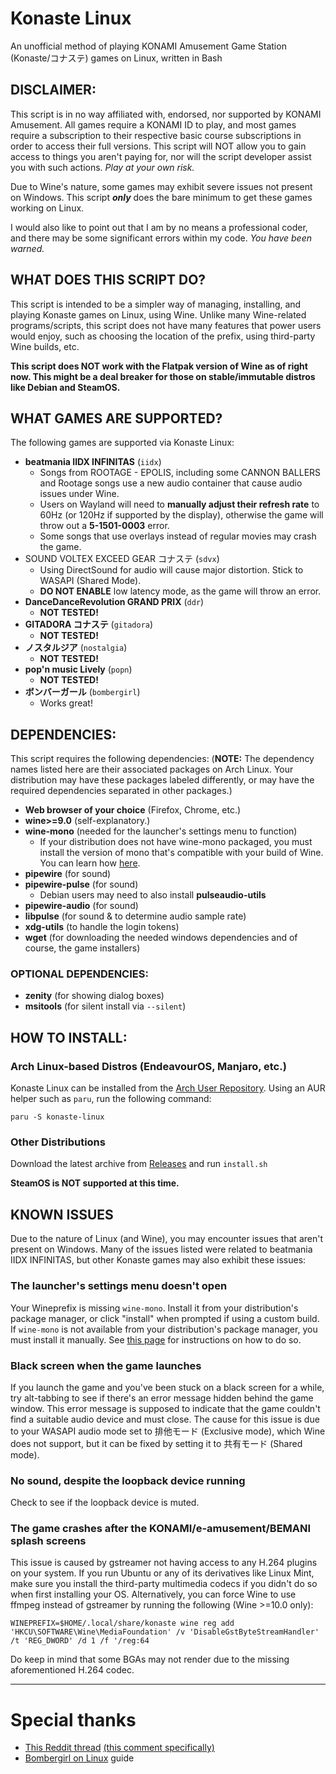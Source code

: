 # Konaste Linux

An unofficial method of playing KONAMI Amusement Game Station (Konaste/コナステ) games on Linux, written in Bash

## DISCLAIMER:

This script is in no way affiliated with, endorsed, nor supported by KONAMI Amusement. All games require a KONAMI ID to play, and most games require a subscription to their respective basic course subscriptions in order to access their full versions. This script will NOT allow you to gain access to things you aren't paying for, nor will the script developer assist you with such actions. *Play at your own risk.*

Due to Wine's nature, some games may exhibit severe issues not present on Windows. This script ***only*** does the bare minimum to get these games working on Linux.

I would also like to point out that I am by no means a professional coder, and there may be some significant errors within my code. *You have been warned.*

## WHAT DOES THIS SCRIPT DO?

This script is intended to be a simpler way of managing, installing, and playing Konaste games on Linux, using Wine. Unlike many Wine-related programs/scripts, this script does not have many features that power users would enjoy, such as choosing the location of the prefix, using third-party Wine builds, etc.

**This script does NOT work with the Flatpak version of Wine as of right now. This might be a deal breaker for those on stable/immutable distros like Debian and SteamOS.**

## WHAT GAMES ARE SUPPORTED?

The following games are supported via Konaste Linux:

* **beatmania IIDX INFINITAS** (`iidx`)
  * Songs from ROOTAGE - EPOLIS, including some CANNON BALLERS and Rootage songs use a new audio container that cause audio issues under Wine.
  * Users on Wayland will need to **manually adjust their refresh rate** to 60Hz (or 120Hz if supported by the display), otherwise the game will throw out a **5-1501-0003** error.
  * Some songs that use overlays instead of regular movies may crash the game.
* SOUND VOLTEX EXCEED GEAR コナステ (`sdvx`)
  * Using DirectSound for audio will cause major distortion. Stick to WASAPI (Shared Mode).
  * **DO NOT ENABLE** low latency mode, as the game will throw an error.
* **DanceDanceRevolution GRAND PRIX** (`ddr`)
  * **NOT TESTED!**
* **GITADORA コナステ** (`gitadora`)
  * **NOT TESTED!**
* **ノスタルジア** (`nostalgia`)
  * **NOT TESTED!**
* **pop'n music Lively** (`popn`)
  * **NOT TESTED!**
* **ボンバーガール** (`bombergirl`)
  * Works great!

## DEPENDENCIES:

This script requires the following dependencies: (**NOTE:** The dependency names listed here are their associated packages on Arch Linux. Your distribution may have these packages labeled differently, or may have the required dependencies separated in other packages.)

* **Web browser of your choice** (Firefox, Chrome, etc.)
* **wine>=9.0** (self-explanatory.)
* **wine-mono** (needed for the launcher's settings menu to function)
  * If your distribution does not have wine-mono packaged, you must install the version of mono that's compatible with your build of Wine. You can learn how [here](https://gitlab.winehq.org/wine/wine/-/wikis/Wine-Mono).
* **pipewire** (for sound)
* **pipewire-pulse** (for sound)
  * Debian users may need to also install **pulseaudio-utils**
* **pipewire-audio** (for sound)
* **libpulse** (for sound & to determine audio sample rate)
* **xdg-utils** (to handle the login tokens)
* **wget** (for downloading the needed windows dependencies and of course, the game installers)

### OPTIONAL DEPENDENCIES:

* **zenity** (for showing dialog boxes)
* **msitools** (for silent install via `--silent`)

## HOW TO INSTALL:

### Arch Linux-based Distros (EndeavourOS, Manjaro, etc.)

Konaste Linux can be installed from the [Arch User Repository](https://aur.archlinux.org/packages/konaste-linux). Using an AUR helper such as `paru`, run the following command:

```
paru -S konaste-linux
```

### Other Distributions

Download the latest archive from [Releases](https://github.com/mizztgc/konaste-linux/releases) and run `install.sh`

**SteamOS is NOT supported at this time.**

## KNOWN ISSUES

Due to the nature of Linux (and Wine), you may encounter issues that aren't present on Windows. Many of the issues listed were related to beatmania IIDX INFINITAS, but other Konaste games may also exhibit these issues:

### The launcher's settings menu doesn't open

Your Wineprefix is missing `wine-mono`. Install it from your distribution's package manager, or click "install" when prompted if using a custom build. If `wine-mono` is not available from your distribution's package manager, you must install it manually. See [this page](https://gitlab.winehq.org/wine/wine/-/wikis/Wine-Mono) for instructions on how to do so.

### Black screen when the game launches

If you launch the game and you've been stuck on a black screen for a while, try alt-tabbing to see if there's an error message hidden behind the game window. This error message is supposed to indicate that the game couldn't find a suitable audio device and must close. The cause for this issue is due to your WASAPI audio mode set to 排他モード (Exclusive mode), which Wine does not support, but it can be fixed by setting it to 共有モード (Shared mode).

### No sound, despite the loopback device running

Check to see if the loopback device is muted.

### The game crashes after the KONAMI/e-amusement/BEMANI splash screens

This issue is caused by gstreamer not having access to any H.264 plugins on your system. If you run Ubuntu or any of its derivatives like Linux Mint, make sure you install the third-party multimedia codecs if you didn't do so when first installing your OS. Alternatively, you can force Wine to use ffmpeg instead of gstreamer by running the following (Wine >=10.0 only):

`WINEPREFIX=$HOME/.local/share/konaste wine reg add 'HKCU\SOFTWARE\Wine\MediaFoundation' /v 'DisableGstByteStreamHandler' /t 'REG_DWORD' /d 1 /f '/reg:64`

Do keep in mind that some BGAs may not render due to the missing aforementioned H.264 codec.

***

# Special thanks

* [This Reddit thread](https://www.reddit.com/r/bemani/comments/yardc2/anyone_run_their_konasute_infinitas_sdvx_etc/) [(this comment specifically)](https://www.reddit.com/r/bemani/comments/yardc2/comment/ke5z7mi/)
* [Bombergirl on Linux](https://rentry.org/bombergirl-linux) guide
